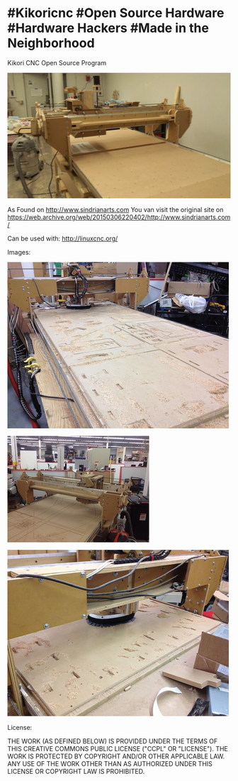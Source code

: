 # #Kikoricnc #Open Source Hardware #Hardware Hackers #Made in the Neighborhood

Kikori CNC Open Source Program

![Kikori CNC](https://raw.githubusercontent.com/NicoNieuwenhuis/Kikoricnc/main/kikori%20img/d230969f01224ac890a173940493015e_original.jpg)


As Found on http://www.sindrianarts.com
You van visit the original site on https://web.archive.org/web/20150306220402/http://www.sindrianarts.com/

Can be used with:
http://linuxcnc.org/


Images:

![Kikori CNC1](https://raw.githubusercontent.com/NicoNieuwenhuis/Kikoricnc/main/kikori%20img/8462901929_88dae5f8f3.jpg)

![Kikori CNC2](https://raw.githubusercontent.com/NicoNieuwenhuis/Kikoricnc/main/kikori%20img/6797242019_4d58eb33b4_n.jpg)

![Kikori CNC3](https://raw.githubusercontent.com/NicoNieuwenhuis/Kikoricnc/main/kikori%20img/8464004728_330818683c.jpg)



License:

THE WORK (AS DEFINED BELOW) IS PROVIDED UNDER THE TERMS OF THIS CREATIVE COMMONS PUBLIC LICENSE ("CCPL" OR "LICENSE"). THE WORK IS PROTECTED BY COPYRIGHT AND/OR OTHER APPLICABLE LAW. ANY USE OF THE WORK OTHER THAN AS AUTHORIZED UNDER THIS LICENSE OR COPYRIGHT LAW IS PROHIBITED.
